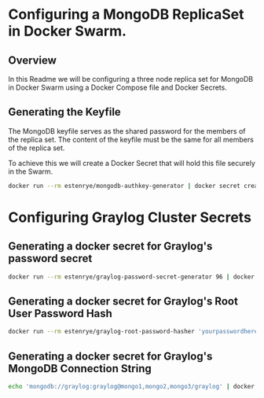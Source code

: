 # Configuring a MongoDB ReplicaSet in Docker Swarm.

## Overview

In this Readme we will be configuring a three node replica set for MongoDB in
Docker Swarm using a Docker Compose file and Docker Secrets.

## Generating the Keyfile

The MongoDB keyfile serves as the shared password for the members of the replica
set.  The content of the keyfile must be the same for all members of the replica
set.

To achieve this we will create a Docker Secret that will hold this file securely
in the Swarm.

```bash
docker run --rm estenrye/mongodb-authkey-generator | docker secret create mongo_keyfile -
```

# Configuring Graylog Cluster Secrets

## Generating a docker secret for Graylog's password secret

```bash
docker run --rm estenrye/graylog-password-secret-generator 96 | docker secret create graylog_password_secret -
```

## Generating a docker secret for Graylog's Root User Password Hash

```bash
docker run --rm estenrye/graylog-root-password-hasher 'yourpasswordhere' | docker secret create graylog_root_password -
```

## Generating a docker secret for Graylog's MongoDB Connection String

```bash
echo 'mongodb://graylog:graylog@mongo1,mongo2,mongo3/graylog' | docker secret create graylog_mongodb_uri -
```
